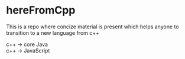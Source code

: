 # hereFromCpp

This is a repo where concize material is present which helps anyone to transition to a new language from c++

c++ -> core Java
<br>
c++ -> JavaScript

